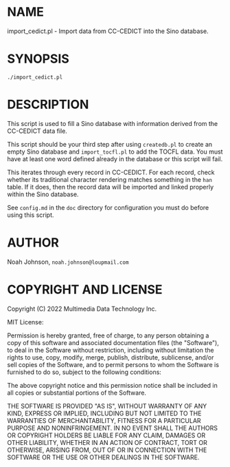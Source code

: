 # NAME

import\_cedict.pl - Import data from CC-CEDICT into the Sino database.

# SYNOPSIS

    ./import_cedict.pl

# DESCRIPTION

This script is used to fill a Sino database with information derived
from the CC-CEDICT data file.  

This script should be your third step after using `createdb.pl` to
create an empty Sino database and `import_tocfl.pl` to add the TOCFL
data.  You must have at least one word defined already in the database
or this script will fail.

This iterates through every record in CC-CEDICT.  For each record, check
whether its traditional character rendering matches something in the
`han` table.  If it does, then the record data will be imported and
linked properly within the Sino database.

See `config.md` in the `doc` directory for configuration you must do
before using this script.

# AUTHOR

Noah Johnson, `noah.johnson@loupmail.com`

# COPYRIGHT AND LICENSE

Copyright (C) 2022 Multimedia Data Technology Inc.

MIT License:

Permission is hereby granted, free of charge, to any person obtaining a
copy of this software and associated documentation files
(the "Software"), to deal in the Software without restriction, including
without limitation the rights to use, copy, modify, merge, publish,
distribute, sublicense, and/or sell copies of the Software, and to
permit persons to whom the Software is furnished to do so, subject to
the following conditions:

The above copyright notice and this permission notice shall be included
in all copies or substantial portions of the Software.

THE SOFTWARE IS PROVIDED "AS IS", WITHOUT WARRANTY OF ANY KIND, EXPRESS
OR IMPLIED, INCLUDING BUT NOT LIMITED TO THE WARRANTIES OF
MERCHANTABILITY, FITNESS FOR A PARTICULAR PURPOSE AND NONINFRINGEMENT.
IN NO EVENT SHALL THE AUTHORS OR COPYRIGHT HOLDERS BE LIABLE FOR ANY
CLAIM, DAMAGES OR OTHER LIABILITY, WHETHER IN AN ACTION OF CONTRACT,
TORT OR OTHERWISE, ARISING FROM, OUT OF OR IN CONNECTION WITH THE
SOFTWARE OR THE USE OR OTHER DEALINGS IN THE SOFTWARE.
